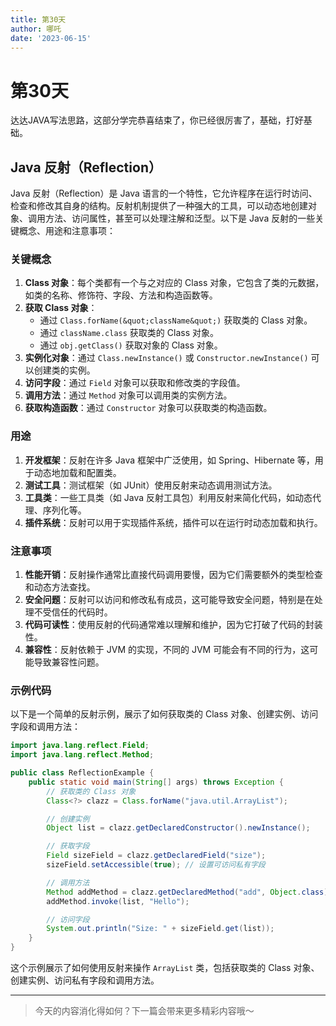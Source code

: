 ```yaml
---
title: 第30天
author: 哪吒
date: '2023-06-15'
---
```


# 第30天

达达JAVA写法思路，这部分学完恭喜结束了，你已经很厉害了，基础，打好基础。

## Java 反射（Reflection）

Java 反射（Reflection）是 Java 语言的一个特性，它允许程序在运行时访问、检查和修改其自身的结构。反射机制提供了一种强大的工具，可以动态地创建对象、调用方法、访问属性，甚至可以处理注解和泛型。以下是 Java 反射的一些关键概念、用途和注意事项：

### 关键概念

1. **Class 对象**：每个类都有一个与之对应的 Class 对象，它包含了类的元数据，如类的名称、修饰符、字段、方法和构造函数等。
2. **获取 Class 对象**：
    - 通过 `Class.forName(&quot;className&quot;)` 获取类的 Class 对象。
    - 通过 `className.class` 获取类的 Class 对象。
    - 通过 `obj.getClass()` 获取对象的 Class 对象。
3. **实例化对象**：通过 `Class.newInstance()` 或 `Constructor.newInstance()` 可以创建类的实例。
4. **访问字段**：通过 `Field` 对象可以获取和修改类的字段值。
5. **调用方法**：通过 `Method` 对象可以调用类的实例方法。
6. **获取构造函数**：通过 `Constructor` 对象可以获取类的构造函数。

### 用途

1. **开发框架**：反射在许多 Java 框架中广泛使用，如 Spring、Hibernate 等，用于动态地加载和配置类。
2. **测试工具**：测试框架（如 JUnit）使用反射来动态调用测试方法。
3. **工具类**：一些工具类（如 Java 反射工具包）利用反射来简化代码，如动态代理、序列化等。
4. **插件系统**：反射可以用于实现插件系统，插件可以在运行时动态加载和执行。

### 注意事项

1. **性能开销**：反射操作通常比直接代码调用要慢，因为它们需要额外的类型检查和动态方法查找。
2. **安全问题**：反射可以访问和修改私有成员，这可能导致安全问题，特别是在处理不受信任的代码时。
3. **代码可读性**：使用反射的代码通常难以理解和维护，因为它打破了代码的封装性。
4. **兼容性**：反射依赖于 JVM 的实现，不同的 JVM 可能会有不同的行为，这可能导致兼容性问题。

### 示例代码

以下是一个简单的反射示例，展示了如何获取类的 Class 对象、创建实例、访问字段和调用方法：

```java
import java.lang.reflect.Field;
import java.lang.reflect.Method;

public class ReflectionExample {
    public static void main(String[] args) throws Exception {
        // 获取类的 Class 对象
        Class<?> clazz = Class.forName("java.util.ArrayList");

        // 创建实例
        Object list = clazz.getDeclaredConstructor().newInstance();

        // 获取字段
        Field sizeField = clazz.getDeclaredField("size");
        sizeField.setAccessible(true); // 设置可访问私有字段

        // 调用方法
        Method addMethod = clazz.getDeclaredMethod("add", Object.class);
        addMethod.invoke(list, "Hello");

        // 访问字段
        System.out.println("Size: " + sizeField.get(list));
    }
}

```

这个示例展示了如何使用反射来操作 `ArrayList` 类，包括获取类的 Class 对象、创建实例、访问私有字段和调用方法。


---

> 今天的内容消化得如何？下一篇会带来更多精彩内容哦～